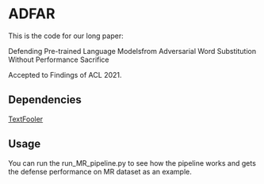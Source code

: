 # ADFAR

This is the code for our long paper:

Defending Pre-trained Language Modelsfrom Adversarial Word Substitution Without Performance Sacrifice

Accepted to Findings of ACL 2021.

## Dependencies
[TextFooler](https://github.com/jind11/TextFooler)

## Usage

You can run the run_MR_pipeline.py to see how the pipeline works and gets the defense performance on MR dataset as an example.
